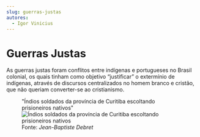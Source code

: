 ```yaml
---
slug: guerras-justas
autores:
  - Igor Vinicius
---
```


# Guerras Justas

As guerras justas foram conflitos entre indígenas e portugueses no Brasil colonial, os quais
tinham como objetivo “justificar” o extermínio de indígenas, através de discursos centralizados
no homem branco e cristão, que não queriam converter-se ao cristianismo.

<figure>
  <figcaption>
    "Índios soldados da província de Curitiba escoltando prisioneiros nativos"
  </figcaption>
    <img src="https://upload.wikimedia.org/wikipedia/commons/thumb/e/ec/Indian_Soldiers_from_the_Coritiba_Province_Escorting_Native_Prisoners.jpg/525px-Indian_Soldiers_from_the_Coritiba_Province_Escorting_Native_Prisoners.jpg" alt="Índios soldados da província de Curitiba escoltando prisioneiros nativos"/>
  <figcaption>
    Fonte: <em>Jean-Baptiste Debret</em>
  </figcaption>
<figure>

